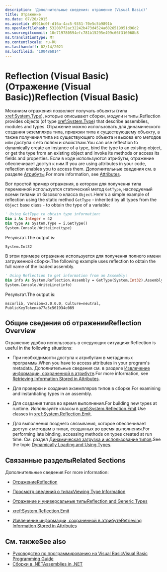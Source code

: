 ```yaml
---
description: 'Дополнительные сведения: отражение (Visual Basic)'
title: Отражение
ms.date: 07/20/2015
ms.assetid: d991bc0f-d16a-4ac5-9351-70e5c5b9891b
ms.openlocfilehash: 532087f2ac32242b473d4524a6026519951d96d2
ms.sourcegitcommit: 10e719780594efc781b15295e499c66f316068b8
ms.translationtype: MT
ms.contentlocale: ru-RU
ms.lasthandoff: 02/14/2021
ms.locfileid: "100486814"
---
```

# <a name="reflection-visual-basic"></a><span data-ttu-id="2bbd2-103">Reflection (Visual Basic) (Отражение (Visual Basic))</span><span class="sxs-lookup"><span data-stu-id="2bbd2-103">Reflection (Visual Basic)</span></span>

<span data-ttu-id="2bbd2-104">Механизм отражения позволяет получать объекты (типа <xref:System.Type>), которые описывают сборки, модули и типы.</span><span class="sxs-lookup"><span data-stu-id="2bbd2-104">Reflection provides objects (of type <xref:System.Type>) that describe assemblies, modules and types.</span></span> <span data-ttu-id="2bbd2-105">Отражение можно использовать для динамического создания экземпляра типа, привязки типа к существующему объекту, а также получения типа из существующего объекта и вызова его методов или доступа к его полям и свойствам.</span><span class="sxs-lookup"><span data-stu-id="2bbd2-105">You can use reflection to dynamically create an instance of a type, bind the type to an existing object, or get the type from an existing object and invoke its methods or access its fields and properties.</span></span> <span data-ttu-id="2bbd2-106">Если в коде используются атрибуты, отражение обеспечивает доступ к ним.</span><span class="sxs-lookup"><span data-stu-id="2bbd2-106">If you are using attributes in your code, reflection enables you to access them.</span></span> <span data-ttu-id="2bbd2-107">Дополнительные сведения см. в разделе [Атрибуты](../../../standard/attributes/index.md).</span><span class="sxs-lookup"><span data-stu-id="2bbd2-107">For more information, see [Attributes](../../../standard/attributes/index.md).</span></span>  
  
 <span data-ttu-id="2bbd2-108">Вот простой пример отражения, в котором для получения типа переменной используется статический метод `GetType`, наследуемый всеми типами от базового класса `Object`.</span><span class="sxs-lookup"><span data-stu-id="2bbd2-108">Here's a simple example of reflection using the static method `GetType` - inherited by all types from the `Object` base class - to obtain the type of a variable:</span></span>  
  
```vb  
' Using GetType to obtain type information:  
Dim i As Integer = 42  
Dim type As System.Type = i.GetType()  
System.Console.WriteLine(type)  
```  
  
 <span data-ttu-id="2bbd2-109">Результат.</span><span class="sxs-lookup"><span data-stu-id="2bbd2-109">The output is:</span></span>  
  
 `System.Int32`  
  
 <span data-ttu-id="2bbd2-110">В этом примере отражение используется для получения полного имени загруженной сборки.</span><span class="sxs-lookup"><span data-stu-id="2bbd2-110">The following example uses reflection to obtain the full name of the loaded assembly.</span></span>  
  
```vb  
' Using Reflection to get information from an Assembly:  
Dim info As System.Reflection.Assembly = GetType(System.Int32).Assembly  
System.Console.WriteLine(info)  
```  
  
 <span data-ttu-id="2bbd2-111">Результат.</span><span class="sxs-lookup"><span data-stu-id="2bbd2-111">The output is:</span></span>  
  
 `mscorlib, Version=2.0.0.0, Culture=neutral, PublicKeyToken=b77a5c561934e089`  
  
## <a name="reflection-overview"></a><span data-ttu-id="2bbd2-112">Общие сведения об отражении</span><span class="sxs-lookup"><span data-stu-id="2bbd2-112">Reflection Overview</span></span>  

 <span data-ttu-id="2bbd2-113">Отражение удобно использовать в следующих ситуациях:</span><span class="sxs-lookup"><span data-stu-id="2bbd2-113">Reflection is useful in the following situations:</span></span>  
  
- <span data-ttu-id="2bbd2-114">При необходимости доступа к атрибутам в метаданных программы.</span><span class="sxs-lookup"><span data-stu-id="2bbd2-114">When you have to access attributes in your program's metadata.</span></span> <span data-ttu-id="2bbd2-115">Дополнительные сведения см. в разделе [Извлечение информации, сохраненной в атрибуте](../../../standard/attributes/retrieving-information-stored-in-attributes.md).</span><span class="sxs-lookup"><span data-stu-id="2bbd2-115">For more information, see [Retrieving Information Stored in Attributes](../../../standard/attributes/retrieving-information-stored-in-attributes.md).</span></span>  
  
- <span data-ttu-id="2bbd2-116">Для проверки и создания экземпляров типов в сборке.</span><span class="sxs-lookup"><span data-stu-id="2bbd2-116">For examining and instantiating types in an assembly.</span></span>  
  
- <span data-ttu-id="2bbd2-117">Для создания типов во время выполнения.</span><span class="sxs-lookup"><span data-stu-id="2bbd2-117">For building new types at runtime.</span></span> <span data-ttu-id="2bbd2-118">Используйте классы в <xref:System.Reflection.Emit>.</span><span class="sxs-lookup"><span data-stu-id="2bbd2-118">Use classes in <xref:System.Reflection.Emit>.</span></span>  
  
- <span data-ttu-id="2bbd2-119">Для выполнения позднего связывания, которое обеспечивает доступ к методам в типах, созданных во время выполнения.</span><span class="sxs-lookup"><span data-stu-id="2bbd2-119">For performing late binding, accessing methods on types created at run time.</span></span> <span data-ttu-id="2bbd2-120">См. раздел [Динамическая загрузка и использование типов](../../../framework/reflection-and-codedom/dynamically-loading-and-using-types.md).</span><span class="sxs-lookup"><span data-stu-id="2bbd2-120">See the topic [Dynamically Loading and Using Types](../../../framework/reflection-and-codedom/dynamically-loading-and-using-types.md).</span></span>  
  
## <a name="related-sections"></a><span data-ttu-id="2bbd2-121">Связанные разделы</span><span class="sxs-lookup"><span data-stu-id="2bbd2-121">Related Sections</span></span>  

 <span data-ttu-id="2bbd2-122">Дополнительные сведения:</span><span class="sxs-lookup"><span data-stu-id="2bbd2-122">For more information:</span></span>  
  
- [<span data-ttu-id="2bbd2-123">Отражение</span><span class="sxs-lookup"><span data-stu-id="2bbd2-123">Reflection</span></span>](../../../framework/reflection-and-codedom/reflection.md)  
  
- [<span data-ttu-id="2bbd2-124">Просмотр сведений о типах</span><span class="sxs-lookup"><span data-stu-id="2bbd2-124">Viewing Type Information</span></span>](../../../framework/reflection-and-codedom/viewing-type-information.md)  
  
- [<span data-ttu-id="2bbd2-125">Отражение и универсальные типы</span><span class="sxs-lookup"><span data-stu-id="2bbd2-125">Reflection and Generic Types</span></span>](../../../framework/reflection-and-codedom/reflection-and-generic-types.md)  
  
- <xref:System.Reflection.Emit>  
  
- [<span data-ttu-id="2bbd2-126">Извлечение информации, сохраненной в атрибуте</span><span class="sxs-lookup"><span data-stu-id="2bbd2-126">Retrieving Information Stored in Attributes</span></span>](../../../standard/attributes/retrieving-information-stored-in-attributes.md)  
  
## <a name="see-also"></a><span data-ttu-id="2bbd2-127">См. также</span><span class="sxs-lookup"><span data-stu-id="2bbd2-127">See also</span></span>

- [<span data-ttu-id="2bbd2-128">Руководство по программированию на Visual Basic</span><span class="sxs-lookup"><span data-stu-id="2bbd2-128">Visual Basic Programming Guide</span></span>](../index.md)
- [<span data-ttu-id="2bbd2-129">Сборки в .NET</span><span class="sxs-lookup"><span data-stu-id="2bbd2-129">Assemblies in .NET</span></span>](../../../standard/assembly/index.md)
